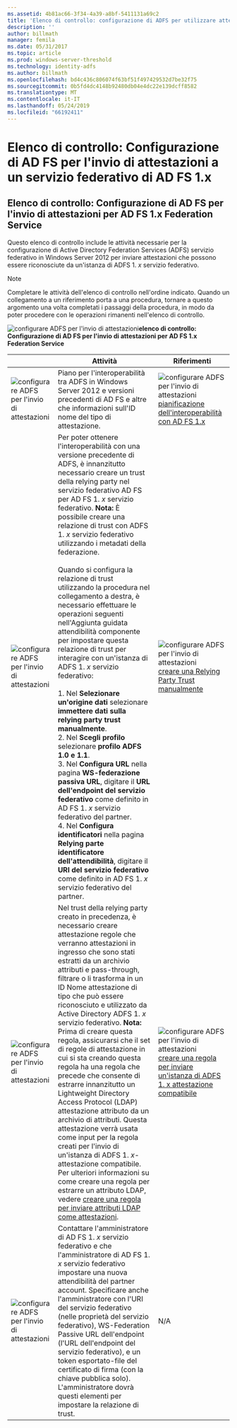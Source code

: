 ```yaml
---
ms.assetid: 4b81ac66-3f34-4a39-a8bf-5411131a69c2
title: 'Elenco di controllo: configurazione di ADFS per utilizzare attestazioni AD FS 1.x'
description: ''
author: billmath
manager: femila
ms.date: 05/31/2017
ms.topic: article
ms.prod: windows-server-threshold
ms.technology: identity-adfs
ms.author: billmath
ms.openlocfilehash: bd4c436c806074f63bf51f497429532d7be32f75
ms.sourcegitcommit: 0b5fd4dc4148b92480db04e4dc22e139dcff8582
ms.translationtype: MT
ms.contentlocale: it-IT
ms.lasthandoff: 05/24/2019
ms.locfileid: "66192411"
---
```

# <a name="checklist-configuring-ad-fs-to-send-claims-to-an-ad-fs-1x-federation-service"></a>Elenco di controllo: Configurazione di AD FS per l'invio di attestazioni a un servizio federativo di AD FS 1.x

  
## <a name="checklist-configuring-ad-fs-to-send-claims-to-an-adfs1x-federation-service"></a>Elenco di controllo: Configurazione di AD FS per l'invio di attestazioni per AD FS 1.x Federation Service  
Questo elenco di controllo include le attività necessarie per la configurazione di Active Directory Federation Services \(ADFS\) servizio federativo in Windows Server 2012 per inviare attestazioni che possono essere riconosciute da un'istanza di ADFS 1. *x* servizio federativo.  
  
> [!NOTE]  
> Completare le attività dell'elenco di controllo nell'ordine indicato. Quando un collegamento a un riferimento porta a una procedura, tornare a questo argomento una volta completati i passaggi della procedura, in modo da poter procedere con le operazioni rimanenti nell'elenco di controllo.  
  
![configurare ADFS per l'invio di attestazioni](media/2b05dce3-938f-4168-9b8f-1f4398cbdb9b.gif)**elenco di controllo: Configurazione di AD FS per l'invio di attestazioni per AD FS 1.x Federation Service**  
  
||Attività|Riferimenti|  
|-|--------|-------------|  
|![configurare ADFS per l'invio di attestazioni](media/icon_checkboxo.gif)|Piano per l'interoperabilità tra ADFS in Windows Server 2012 e versioni precedenti di AD FS e altre che informazioni sull'ID nome del tipo di attestazione.|![configurare ADFS per l'invio di attestazioni](media/faa393df-4856-4431-9eda-4f4e5be72a90.gif)[pianificazione dell'interoperabilità con AD FS 1.x](https://technet.microsoft.com/library/ff678040.aspx)|  
|![configurare ADFS per l'invio di attestazioni](media/icon_checkboxo.gif)|Per poter ottenere l'interoperabilità con una versione precedente di ADFS, è innanzitutto necessario creare un trust della relying party nel servizio federativo AD FS per AD FS 1. *x* servizio federativo. **Nota:** È possibile creare una relazione di trust con ADFS 1. *x* servizio federativo utilizzando i metadati della federazione.<br /><br />Quando si configura la relazione di trust utilizzando la procedura nel collegamento a destra, è necessario effettuare le operazioni seguenti nell'Aggiunta guidata attendibilità componente per impostare questa relazione di trust per interagire con un'istanza di ADFS 1. *x* servizio federativo:<br /><br />1.  Nel **Selezionare un'origine dati** selezionare **immettere dati sulla relying party trust manualmente**.<br />2.  Nel **Scegli profilo** selezionare **profilo ADFS 1.0 e 1.1**.<br />3.  Nel **Configura URL** nella pagina **WS\-federazione passiva URL**, digitare il **URL dell'endpoint del servizio federativo** come definito in AD FS 1. *x* servizio federativo del partner.<br />4.  Nel **Configura identificatori** nella pagina **Relying parte identificatore dell'attendibilità**, digitare il **URI del servizio federativo** come definito in AD FS 1. *x* servizio federativo del partner.|![configurare ADFS per l'invio di attestazioni](media/faa393df-4856-4431-9eda-4f4e5be72a90.gif)[creare una Relying Party Trust manualmente](../../ad-fs/operations/Create-a-Relying-Party-Trust.md)|  
|![configurare ADFS per l'invio di attestazioni](media/icon_checkboxo.gif)|Nel trust della relying party creato in precedenza, è necessario creare attestazione regole che verranno attestazioni in ingresso che sono stati estratti da un archivio attributi e pass-through, filtrare o li trasforma in un ID Nome attestazione di tipo che può essere riconosciuto e utilizzato da Active Directory ADFS 1. *x* servizio federativo. **Nota:** Prima di creare questa regola, assicurarsi che il set di regole di attestazione in cui si sta creando questa regola ha una regola che precede che consente di estrarre innanzitutto un Lightweight Directory Access Protocol \(LDAP\) attestazione attributo da un archivio di attributi. Questa attestazione verrà usata come input per la regola creati per l'invio di un'istanza di ADFS 1. *x*\-attestazione compatibile. Per ulteriori informazioni su come creare una regola per estrarre un attributo LDAP, vedere [creare una regola per inviare attributi LDAP come attestazioni](../../ad-fs/operations/Create-a-Rule-to-Send-LDAP-Attributes-as-Claims.md).|![configurare ADFS per l'invio di attestazioni](media/faa393df-4856-4431-9eda-4f4e5be72a90.gif)[creare una regola per inviare un'istanza di ADFS 1. x attestazione compatibile](../../ad-fs/operations/Create-a-Rule-to-Send-an-AD-FS-1x-Compatible-Claim.md)|  
|![configurare ADFS per l'invio di attestazioni](media/icon_checkboxo.gif)|Contattare l'amministratore di AD FS 1. *x* servizio federativo e che l'amministratore di AD FS 1. *x* servizio federativo impostare una nuova attendibilità del partner account. Specificare anche l'amministratore con l'URI del servizio federativo \(nelle proprietà del servizio federativo\), WS\-Federation Passive URL dell'endpoint \(l'URL dell'endpoint del servizio federativo\), e un token esportato\-file del certificato di firma \(con la chiave pubblica solo\). L'amministratore dovrà questi elementi per impostare la relazione di trust.|N\/A|  
  


